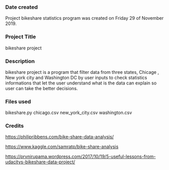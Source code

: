 ### Date created
Project bikeshare statistics program was created on Friday 29 of November 2019.

### Project Title
bikeshare project

### Description
bikeshare project is a program that filter data from three states, Chicage , New york city 
and Washington DC by user inputs to check statistics informations that let the user 
understand what is the data can explain so user can take the better decisions. 

### Files used
bikeshare.py
chicago.csv
new_york_city.csv
washington.csv

### Credits
https://philipribbens.com/bike-share-data-analysis/

https://www.kaggle.com/samratp/bike-share-analysis

https://prvnirupama.wordpress.com/2017/10/19/5-useful-lessons-from-udacitys-bikeshare-data-project/




